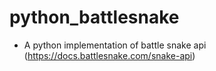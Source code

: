# python_battlesnake
* A python implementation of battle snake api (https://docs.battlesnake.com/snake-api)
